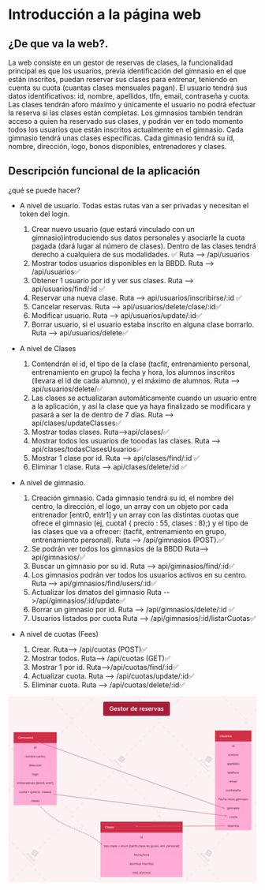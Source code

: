 # Introducción a la página web
## ¿De que va la web?.
La web consiste en un gestor de reservas de clases, la funcionalidad principal es que los usuarios, previa identificación del gimnasio en el que están inscritos, puedan reservar sus clases para entrenar, teniendo en cuenta su cuota (cuantas clases mensuales pagan). 
El usuario tendrá sus datos identificativos: id, nombre, apellidos, tlfn, email, contraseña y cuota.
Las clases tendrán aforo máximo y únicamente el usuario no podrá efectuar la reserva si las clases están completas. 
Los gimnasios también tendrán acceso a quien ha reservado sus clases, y podrán ver en todo momento todos los usuarios que están inscritos actualmente en el gimnasio. Cada gimnasio tendrá unas clases específicas. Cada gimnasio tendrá su id, nombre, dirección, logo, bonos disponibles, entrenadores y clases.

## Descripción funcional de la aplicación
¿qué se puede hacer?
-   A nivel de usuario. Todas estas rutas van a ser privadas y necesitan el token del login.
    1.  Crear nuevo usuario (que estará vinculado con un gimnasio)introduciendo sus datos personales y asociarle la cuota pagada (dará lugar al número de clases). Dentro de las clases tendrá derecho a cualquiera de sus modalidades. ✅ Ruta --> /api/usuarios
    2.  Mostrar todos usuarios disponibles en la BBDD.  Ruta --> /api/usuarios✅
    3.  Obtener 1 usuario por id y ver sus clases.  Ruta --> api/usuarios/find/:id ✅
    5.  Reservar una nueva clase. Ruta --> api/usuarios/inscribirse/:id ✅
    6.  Cancelar reservas. Ruta --> api/usuarios/delete/clase/:id✅
    7.  Modificar usuario. Ruta --> api/usuarios/update/:id✅
    8.  Borrar usuario, si el usuario estaba inscrito en alguna clase borrarlo. Ruta --> api/usuarios/delete✅

-   A nivel de Clases
    1.  Contendrán el id, el tipo de la clase (tacfit, entrenamiento personal, entrenamiento en grupo) la fecha y hora, los alumnos inscritos (llevara el id de cada alumno), y el máximo de alumnos.  Ruta --> api/usuarios/delete/✅
    2.  Las clases se actualizaran automáticamente cuando un usuario entre a la aplicación, y así la clase que ya haya finalizado se modificara y pasará a ser la de dentro de 7 días.  Ruta --> api/clases/updateClasses✅
    3.  Mostrar todas clases.  Ruta-->api/clases/✅
    4.  Mostrar todos los usuarios de tooodas las clases.  Ruta --> api/clases/todasClasesUsuarios✅
    5.  Mostrar 1 clase por id.  Ruta --> api/clases/find/:id ✅
    6.  Eliminar 1 clase.  Ruta --> api/clases/delete/:id ✅

-   A nivel de gimnasio.
    1.  Creación gimnasio. Cada gimnasio tendrá su id, el nombre del centro, la dirección, el logo, un array con un objeto por cada entrenador [entr0, entr1] y un array con las distintas cuotas que ofrece el gimnasio (ej, cuota1 { precio : 55, clases : 8};) y el tipo de las clases que va a ofrecer: (tacfit, entrenamiento en grupo, entrenamiento personal). 
    Ruta --> /api/gimnasios (POST).✅
    2.  Se podrán ver todos los gimnasios de la BBDD 
    Ruta--> api/gimnasios/✅
    3.  Buscar un gimnasio por su id. 
    Ruta --> api/gimnasios/find/:id✅
    4.  Los gimnasios podrán ver todos los usuarios activos en su centro. 
    Ruta --> api/gimnasios/find/users/:id✅
    5.  Actualizar los dmatos del gimnasio
    Ruta -->/api/gimnasios/:id/update✅
    6.  Borrar un gimnasio por id. 
    Ruta --> /api/gimnasios/delete/:id ✅
    7.  Usuarios listados por cuota
    Ruta --> /api/gimnasios/:id/listarCuotas✅

- A nivel de cuotas (Fees)
    1. Crear.  Ruta--> /api/cuotas  (POST)✅
    2. Mostrar todos.  Ruta--> /api/cuotas   (GET)✅
    3. Mostrar 1 por id.   Ruta-->/api/cuotas/find/:id✅
    4. Actualizar cuota.  Ruta --> /api/cuotas/update/:id✅ 
    5. Eliminar cuota.  Ruta --> /api/cuotas/delete/:id✅ 


![ScreenShot](./GestorReservas.png)
 
